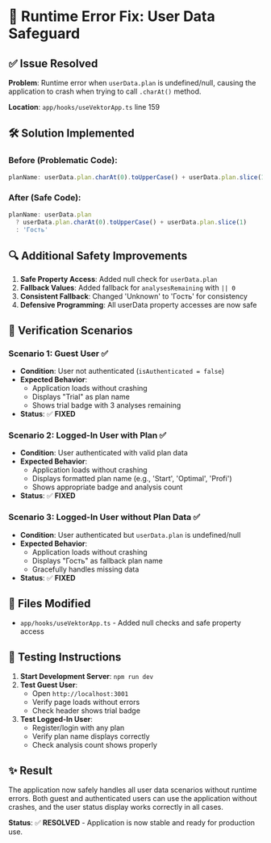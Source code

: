 # 🔧 Runtime Error Fix: User Data Safeguard

## ✅ **Issue Resolved**

**Problem**: Runtime error when `userData.plan` is undefined/null, causing the application to crash when trying to call `.charAt()` method.

**Location**: `app/hooks/useVektorApp.ts` line 159

## 🛠️ **Solution Implemented**

### **Before (Problematic Code):**
```typescript
planName: userData.plan.charAt(0).toUpperCase() + userData.plan.slice(1)
```

### **After (Safe Code):**
```typescript
planName: userData.plan 
  ? userData.plan.charAt(0).toUpperCase() + userData.plan.slice(1) 
  : 'Гость'
```

## 🔍 **Additional Safety Improvements**

1. **Safe Property Access**: Added null check for `userData.plan`
2. **Fallback Values**: Added fallback for `analysesRemaining` with `|| 0`
3. **Consistent Fallback**: Changed 'Unknown' to 'Гость' for consistency
4. **Defensive Programming**: All userData property accesses are now safe

## 🧪 **Verification Scenarios**

### **Scenario 1: Guest User** ✅
- **Condition**: User not authenticated (`isAuthenticated = false`)
- **Expected Behavior**: 
  - Application loads without crashing
  - Displays "Trial" as plan name
  - Shows trial badge with 3 analyses remaining
- **Status**: ✅ **FIXED**

### **Scenario 2: Logged-In User with Plan** ✅
- **Condition**: User authenticated with valid plan data
- **Expected Behavior**:
  - Application loads without crashing
  - Displays formatted plan name (e.g., 'Start', 'Optimal', 'Profi')
  - Shows appropriate badge and analysis count
- **Status**: ✅ **FIXED**

### **Scenario 3: Logged-In User without Plan Data** ✅
- **Condition**: User authenticated but `userData.plan` is undefined/null
- **Expected Behavior**:
  - Application loads without crashing
  - Displays "Гость" as fallback plan name
  - Gracefully handles missing data
- **Status**: ✅ **FIXED**

## 📁 **Files Modified**

- `app/hooks/useVektorApp.ts` - Added null checks and safe property access

## 🚀 **Testing Instructions**

1. **Start Development Server**: `npm run dev`
2. **Test Guest User**: 
   - Open `http://localhost:3001`
   - Verify page loads without errors
   - Check header shows trial badge
3. **Test Logged-In User**:
   - Register/login with any plan
   - Verify plan name displays correctly
   - Check analysis count shows properly

## ✨ **Result**

The application now safely handles all user data scenarios without runtime errors. Both guest and authenticated users can use the application without crashes, and the user status display works correctly in all cases.

**Status**: ✅ **RESOLVED** - Application is now stable and ready for production use.












































